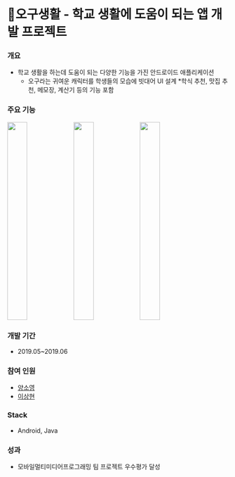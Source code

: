 # 🔎오구생활 - 학교 생활에 도움이 되는 앱 개발 프로젝트

### 개요
* 학교 생활을 하는데 도움이 되는 다양한 기능을 가진 안드로이드 애플리케이션
  * 오구라는 귀여운 캐릭터를 학생들의 모습에 빗대어 UI 설계
  *학식 추천, 맛집 추천, 메모장, 계산기 등의 기능 포함

### 주요 기능 
<img src="https://user-images.githubusercontent.com/46698840/94365224-02033f00-010a-11eb-9ac8-e2b481be14d6.png" width="30%" height="450"><img src="https://user-images.githubusercontent.com/46698840/94365223-fb74c780-0109-11eb-89fb-78fe7cee7b65.png" width="30%" height="450"><img src="https://user-images.githubusercontent.com/46698840/94365220-f6b01380-0109-11eb-8887-ca2a42bbb49e.png" width="30%" height="450">

### 개발 기간
* 2019.05~2019.06

### 참여 인원
* [양소영](https://github.com/YangSSo51)
* [이상현](https://github.com/kimkuan)

### Stack
* Android, Java

### 성과
* 모바일멀티미디어프로그래밍 팀 프로젝트 우수평가 달성
